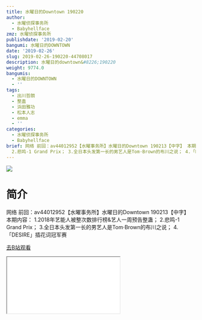 ```yaml
---
title: 水曜日的Downtown 190220
author:
  - 水曜侦探事务所
  - Babyhellface
zmz: 水曜侦探事务所
publishdate: '2019-02-20'
bangumi: 水曜日的DOWNTOWN
date: '2019-02-26'
slug: 2019-02-26-190220-44708017
description: 水曜日的downtown&#8226;190220
weight: 9774.0
bangumis:
  - 水曜日的DOWNTOWN
  - ''
tags:
  - 出川哲朗
  - 整蛊
  - 浜田雅功
  - 松本人志
  - emma
  - ''
categories:
  - 水曜侦探事务所
  - Babyhellface
brief: 网络 前回：av44012952【水曜事务所】水曜日的Downtown 190213【中字】 本期内容： 1.2018年艺能人被整次数排行榜&艺人一周预告整蛊；
  2.悲鸣-1 Grand Prix； 3.全日本头发第一长的男艺人是Tom·Brown的布川之说； 4.「DESIRE」插花词冠军赛
---
```

![](https://i.imgur.com/0V8eRhE.jpg)
# 简介  
网络
前回：av44012952【水曜事务所】水曜日的Downtown 190213【中字】
本期内容：
1.2018年艺能人被整次数排行榜&艺人一周预告整蛊；
2.悲鸣-1 Grand Prix；
3.全日本头发第一长的男艺人是Tom·Brown的布川之说；
4.「DESIRE」插花词冠军赛  

[去B站观看](https://www.bilibili.com/video/av44708017/)
<div class ="resp-container"><iframe class="testiframe" src="//player.bilibili.com/player.html?aid=44708017"", scrolling="no", allowfullscreen="true" > </iframe></div> 
